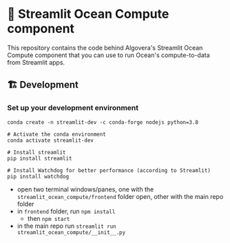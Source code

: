 # 🌊 Streamlit Ocean Compute component

This repository contains the code behind Algovera's Streamlit Ocean Compute component that you can use to run Ocean's compute-to-data from Streamlit apps.


## 🏗 Development

### Set up your development environment

```
conda create -n streamlit-dev -c conda-forge nodejs python=3.8

# Activate the conda environment
conda activate streamlit-dev

# Install streamlit
pip install streamlit

# Install Watchdog for better performance (according to Streamlit)
pip install watchdog
```

- open two terminal windows/panes, one with the `streamlit_ocean_compute/frontend` folder open, other with the main repo folder
- in `frontend` folder, run `npm install`
    - then `npm start`
- in the main repo run `streamlit run streamlit_ocean_compute/__init__.py`
